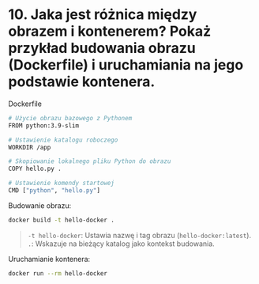 # 10. Jaka jest różnica między obrazem i kontenerem? Pokaż przykład budowania obrazu (Dockerfile) i uruchamiania na jego podstawie kontenera.

Dockerfile
```sh
# Użycie obrazu bazowego z Pythonem
FROM python:3.9-slim

# Ustawienie katalogu roboczego
WORKDIR /app

# Skopiowanie lokalnego pliku Python do obrazu
COPY hello.py .

# Ustawienie komendy startowej
CMD ["python", "hello.py"]
```

Budowanie obrazu:  
```sh
docker build -t hello-docker .
```

>`-t hello-docker`: Ustawia nazwę i tag obrazu (`hello-docker:latest`).  
`.`: Wskazuje na bieżący katalog jako kontekst budowania.  

Uruchamianie kontenera:  
```sh
docker run --rm hello-docker
```
